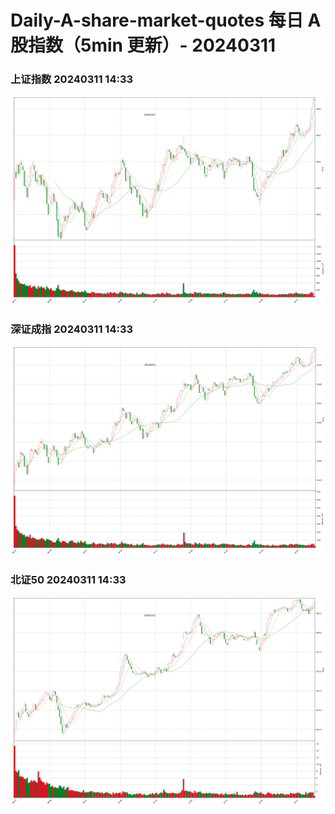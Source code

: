 
# Daily-A-share-market-quotes 每日 A 股指数（5min 更新）- 20240311

### 上证指数 20240311 14:33
![](./fig/2024/3/20240311-sh000001.png)

### 深证成指 20240311 14:33
![](./fig/2024/3/20240311-sz399001.png)

### 北证50 20240311 14:33
![](./fig/2024/3/20240311-bj899050.png)
